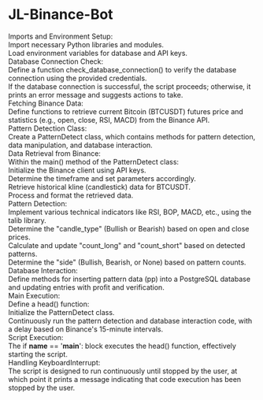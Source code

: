 # JL-Binance-Bot
Imports and Environment Setup:<br>
Import necessary Python libraries and modules.<br>
Load environment variables for database and API keys.<br>
Database Connection Check:<br>
Define a function check_database_connection() to verify the database connection using the provided credentials.<br>
If the database connection is successful, the script proceeds; otherwise, it prints an error message and suggests actions to take.<br>
Fetching Binance Data:<br>
Define functions to retrieve current Bitcoin (BTCUSDT) futures price and statistics (e.g., open, close, RSI, MACD) from the Binance API.<br>
Pattern Detection Class:<br>
Create a PatternDetect class, which contains methods for pattern detection, data manipulation, and database interaction.<br>
Data Retrieval from Binance:<br>
Within the main() method of the PatternDetect class:<br>
Initialize the Binance client using API keys.<br>
Determine the timeframe and set parameters accordingly.<br>
Retrieve historical kline (candlestick) data for BTCUSDT.<br>
Process and format the retrieved data.<br>
Pattern Detection:<br>
Implement various technical indicators like RSI, BOP, MACD, etc., using the talib library.<br>
Determine the "candle_type" (Bullish or Bearish) based on open and close prices.<br>
Calculate and update "count_long" and "count_short" based on detected patterns.<br>
Determine the "side" (Bullish, Bearish, or None) based on pattern counts.<br>
Database Interaction:<br>
Define methods for inserting pattern data (pp) into a PostgreSQL database and updating entries with profit and verification.<br>
Main Execution:<br>
Define a head() function:<br>
Initialize the PatternDetect class.<br>
Continuously run the pattern detection and database interaction code, with a delay based on Binance's 15-minute intervals.<br>
Script Execution:<br>
The if __name__ == '__main__': block executes the head() function, effectively starting the script.<br>
Handling KeyboardInterrupt:<br>
The script is designed to run continuously until stopped by the user, at which point it prints a message indicating that code execution has been stopped by the user.<br>

